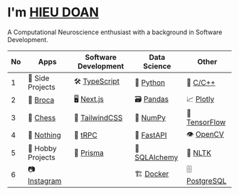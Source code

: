 # I'm [HIEU DOAN](https://hieudoanm.github.io)

A Computational Neuroscience enthusiast with a background in Software Development.

| No  | Apps                          | Software Development          | Data Science                | Other                       |
| --- | ----------------------------- | ----------------------------- | --------------------------- | --------------------------- |
| 1   | 🌆 Side Projects              | 🛠️ [TypeScript][typescript]   | 🐍 [Python][python]         | 🧰 [C/C++][cplusplus]       |
| 2   | 💬 [Broca][app-broca]         | 🖥️ [Next.js][next.js]         | 🗃️ [Pandas][pandas]         | 📈 [Plotly][plotly]         |
| 3   | 🧠 [Chess][app-chess]         | 💅 [TailwindCSS][tailwindcss] | 🧮 [NumPy][numpy]           | 🧠 [TensorFlow][tensorflow] |
| 4   | 📱 [Nothing][app-nothing]     | 🚀 [tRPC][trpc]               | 🚀 [FastAPI][fastapi]       | 👁️ [OpenCV][opencv]         |
| 5   | 🌃 Hobby Projects             | 🔌 [Prisma][prisma]           | 🔌 [SQLAlchemy][sqlalchemy] | 💬 [NLTK][nltk]             |
| 6   | 📷 [Instagram][app-instagram] |                               | 🏗️ [Docker][docker]         | 🗄️ [PostgreSQL][postgresql] |

[app-broca]: https://hieudoanm.github.io/broca/
[app-chess]: https://hieudoanm.github.io/chess/
[app-instagram]: https://hieudoanm.github.io/instagram/
[app-nothing]: https://hieudoanm.github.io/nothing/
[cplusplus]: https://cplusplus.com/
[docker]: https://www.docker.com/
[fastapi]: https://fastapi.tiangolo.com/
[typescript]: https://www.typescriptlang.org/
[next.js]: https://nextjs.org/
[nltk]: https://www.nltk.org/
[numpy]: https://numpy.org/
[opencv]: https://opencv.org/
[pandas]: https://pandas.pydata.org/
[plotly]: https://plotly.com/
[postgresql]: https://www.postgresql.org/
[prisma]: https://www.prisma.io/
[python]: https://www.python.org/
[sqlalchemy]: https://www.sqlalchemy.org/
[tailwindcss]: https://tailwindcss.com/
[tensorflow]: https://www.tensorflow.org
[trpc]: https://trpc.io/
